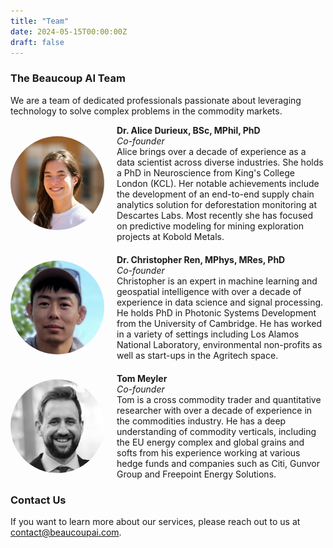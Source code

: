```yaml
---
title: "Team"
date: 2024-05-15T00:00:00Z
draft: false
---
```

<style>
  .team-member {
    display: flex;
    align-items: center;
    margin-bottom: 20px;
  }
  .profile-pic {
    width: 150px;
    height: 150px;
    border-radius: 50%;
    margin-right: 20px;
  }
  .bio-content {
    flex: 1;
  }
</style>

### The Beaucoup AI Team
We are a team of dedicated professionals passionate about leveraging technology to solve complex problems in the commodity markets.

<div class="team-member">
  <img src="../images/alice_photo.jpg" alt="Alice Durieux, PhD" class="profile-pic">
  <div class="bio-content">
    <strong>Dr. Alice Durieux, BSc, MPhil, PhD</strong><br>
    <em>Co-founder</em><br>
    Alice brings over a decade of experience as a data scientist across diverse industries. She holds a PhD in Neuroscience from King's College London (KCL). Her notable achievements include the development of an end-to-end supply chain analytics solution for deforestation monitoring at Descartes Labs. Most recently she has focused on predictive modeling for mining exploration projects at Kobold Metals.
  </div>
</div>

<div class="team-member">
  <img src="../images/chris_photo_4.png" alt="Christopher Ren, PhD" class="profile-pic">
  <div class="bio-content">
    <strong>Dr. Christopher Ren, MPhys, MRes, PhD</strong><br>
    <em>Co-founder</em><br>
    Christopher is an expert in machine learning and geospatial intelligence with over a decade of experience in data science and signal processing. He holds PhD in Photonic Systems Development from the University of Cambridge. He has worked in a variety of settings including Los Alamos National Laboratory, environmental non-profits as well as start-ups in the Agritech space. 
  </div>
</div>

<div class="team-member">
  <img src="../images/tom_photo.jpeg" alt="Tom Meyler" class="profile-pic">
  <div class="bio-content">
    <strong>Tom Meyler</strong><br>
    <em>Co-founder</em><br>
    Tom is a cross commodity trader and quantitative researcher with over a decade of experience in the commodities industry. He has a deep understanding of commodity verticals, including the EU energy complex and global grains and softs from his experience working at various hedge funds and companies such as Citi, Gunvor Group and Freepoint Energy Solutions.
  </div>
</div>




### Contact Us

If you want to learn more about our services, please reach out to us at [contact@beaucoupai.com](mailto:contact@beaucoupai.com).
